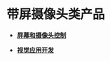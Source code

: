 # 带屏摄像头类产品<a name="ZH-CN_TOPIC_0000001052854655"></a>

-   **[屏幕和摄像头控制](屏幕和摄像头控制.md)**  

-   **[视觉应用开发](视觉应用开发.md)**  


